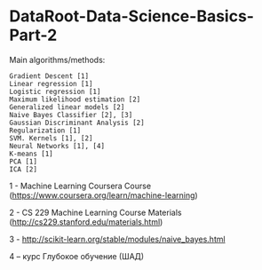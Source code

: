 # DataRoot-Data-Science-Basics-Part-2

Main algorithms/methods:

    Gradient Descent [1]
    Linear regression [1]
    Logistic regression [1]
    Maximum likelihood estimation [2]
    Generalized linear models [2] 
    Naive Bayes Classifier [2], [3]
    Gaussian Discriminant Analysis [2]
    Regularization [1]
    SVM. Kernels [1], [2]
    Neural Networks [1], [4]
    K-means [1]
    PCA [1]
    ICA [2] 

1 - Machine Learning Coursera Course (https://www.coursera.org/learn/machine-learning)

2 - CS 229 Machine Learning Course Materials (http://cs229.stanford.edu/materials.html)

3 - http://scikit-learn.org/stable/modules/naive_bayes.html

4 – курс Глубокое обучение (ШАД)

